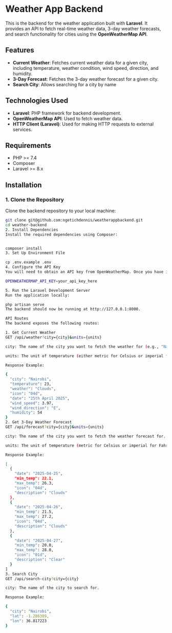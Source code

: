 # Weather App Backend

This is the backend for the weather application built with **Laravel**. It provides an API to fetch real-time weather data, 3-day weather forecasts, and search functionality for cities using the **OpenWeatherMap API**.

## Features

- **Current Weather**: Fetches current weather data for a given city, including temperature, weather condition, wind speed, direction, and humidity.
- **3-Day Forecast**: Fetches the 3-day weather forecast for a given city.
- **Search City**: Allows searching for a city by name

## Technologies Used

- **Laravel**: PHP framework for backend development.
- **OpenWeatherMap API**: Used to fetch weather data.
- **HTTP Client (Laravel)**: Used for making HTTP requests to external services.

## Requirements

- PHP >= 7.4
- Composer
- Laravel >= 8.x

## Installation

### 1. Clone the Repository

Clone the backend repository to your local machine:

```bash
git clone git@github.com:ngetichdennis/weatherappbackend.git
cd weather-backend
2. Install Dependencies
Install the required dependencies using Composer:


composer install
3. Set Up Environment File

cp .env.example .env
4. Configure the API Key
You will need to obtain an API key from OpenWeatherMap. Once you have it, add the API key to your .env file:

OPENWEATHERMAP_API_KEY=your_api_key_here

5. Run the Laravel Development Server
Run the application locally:

php artisan serve
The backend should now be running at http://127.0.0.1:8000.

API Routes
The backend exposes the following routes:

1. Get Current Weather
GET /api/weather?city={city}&units={units}

city: The name of the city you want to fetch the weather for (e.g., "Nairobi").

units: The unit of temperature (either metric for Celsius or imperial for Fahrenheit). Default is metric.

Response Example:

{
  "city": "Nairobi",
  "temperature": 23,
  "weather": "Clouds",
  "icon": "04d",
  "date": "25th April 2025",
  "wind_speed": 3.97,
  "wind_direction": "E",
  "humidity": 54
}
2. Get 3-Day Weather Forecast
GET /api/forecast?city={city}&units={units}

city: The name of the city you want to fetch the weather forecast for.

units: The unit of temperature (metric for Celsius or imperial for Fahrenheit).

Response Example:

[
  {
    "date": "2025-04-25",
    "min_temp": 22.1,
    "max_temp": 26.3,
    "icon": "04d",
    "description": "Clouds"
  },
  {
    "date": "2025-04-26",
    "min_temp": 21.5,
    "max_temp": 27.2,
    "icon": "04d",
    "description": "Clouds"
  },
  {
    "date": "2025-04-27",
    "min_temp": 20.8,
    "max_temp": 28.0,
    "icon": "01d",
    "description": "Clear"
  }
]
3. Search City
GET /api/search-city?city={city}

city: The name of the city to search for.

Response Example:

{
  "city": "Nairobi",
  "lat": -1.286389,
  "lon": 36.817223
}

